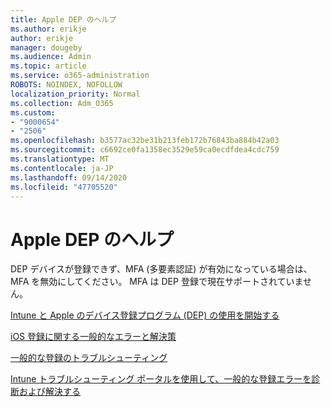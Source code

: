 ```yaml
---
title: Apple DEP のヘルプ
ms.author: erikje
author: erikje
manager: dougeby
ms.audience: Admin
ms.topic: article
ms.service: o365-administration
ROBOTS: NOINDEX, NOFOLLOW
localization_priority: Normal
ms.collection: Adm_O365
ms.custom:
- "9000654"
- "2506"
ms.openlocfilehash: b3577ac32be31b213feb172b76843ba884b42a03
ms.sourcegitcommit: c6692ce0fa1358ec3529e59ca0ecdfdea4cdc759
ms.translationtype: MT
ms.contentlocale: ja-JP
ms.lasthandoff: 09/14/2020
ms.locfileid: "47705520"
---
```

# <a name="help-with-apple-dep"></a>Apple DEP のヘルプ

DEP デバイスが登録できず、MFA (多要素認証) が有効になっている場合は、MFA を無効にしてください。 MFA は DEP 登録で現在サポートされていません。

[Intune と Apple のデバイス登録プログラム (DEP) の使用を開始する](https://docs.microsoft.com/intune/enrollment/device-enrollment-program-enroll-ios)

[iOS 登録に関する一般的なエラーと解決策](https://docs.microsoft.com/intune/enrollment/troubleshoot-ios-enrollment-errors)

[一般的な登録のトラブルシューティング](https://docs.microsoft.com/intune/enrollment/troubleshoot-device-enrollment-in-intune)

[Intune トラブルシューティング ポータルを使用して、一般的な登録エラーを診断および解決する](https://docs.microsoft.com/intune/fundamentals/help-desk-operators)


